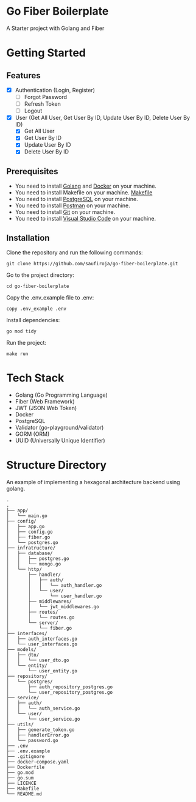 # Go Fiber Boilerplate

A Starter project with Golang and Fiber

# Getting Started

## Features

- [x] Authentication (Login, Register)
  - [ ] Forgot Password
  - [ ] Refresh Token
  - [ ] Logout
- [x] User (Get All User, Get User By ID, Update User By ID, Delete User By ID)
  - [x] Get All User
  - [x] Get User By ID
  - [x] Update User By ID
  - [x] Delete User By ID

## Prerequisites

- You need to install [Golang](https://golang.org/doc/install) and [Docker](https://docs.docker.com/get-docker/) on your machine.
- You need to install Makefile on your machine. [Makefile](https://sourceforge.net/projects/mingw/)
- You need to install [PostgreSQL](https://www.postgresql.org/download/) on your machine.
- You need to install [Postman](https://www.postman.com/downloads/) on your machine.
- You need to install [Git](https://git-scm.com/downloads) on your machine.
- You need to install [Visual Studio Code](https://code.visualstudio.com/download) on your machine.

## Installation

Clone the repository and run the following commands:

```
git clone https://github.com/saufiroja/go-fiber-boilerplate.git
```

Go to the project directory:

```
cd go-fiber-boilerplate
```

Copy the .env_example file to .env:

```
copy .env_example .env
```

Install dependencies:

```
go mod tidy
```

Run the project:

```
make run
```

# Tech Stack

- Golang (Go Programming Language)
- Fiber (Web Framework)
- JWT (JSON Web Token)
- Docker
- PostgreSQL
- Validator (go-playground/validator)
- GORM (ORM)
- UUID (Universally Unique Identifier)

# Structure Directory

An example of implementing a hexagonal architecture backend using golang.

```
.
.
├── app/
│   └── main.go
├── config/
│   ├── app.go
│   ├── config.go
│   ├── fiber.go
│   └── postgres.go
├── infratructure/
│   ├── database/
│   │   ├── postgres.go
│   │   └── mongo.go
│   └── http/
│       ├── handler/
│       │   ├── auth/
│       │   │   └── auth_handler.go
│       │   └── user/
│       │       └── user_handler.go
│       ├── middlewares/
│       │   └── jwt_middlewares.go
│       ├── routes/
│       │   └── routes.go
│       └── server/
│           └── fiber.go
├── interfaces/
│   ├── auth_interfaces.go
│   └── user_interfaces.go
├── models/
│   ├── dto/
│   │   └── user_dto.go
│   └── entity/
│       └── user_entity.go
├── repository/
│   └── postgres/
│       ├── auth_repository_postgres.go
│       └── user_repository_postgres.go
├── service/
│   ├── auth/
│   │   └── auth_service.go
│   └── user/
│       └── user_service.go
├── utils/
│   ├── generate_token.go
│   ├── handlerError.go
│   └── password.go
├── .env
├── .env.example
├── .gitignore
├── docker-compose.yaml
├── Dockerfile
├── go.mod
├── go.sum
├── LICENCE
├── Makefile
└── README.md
```
